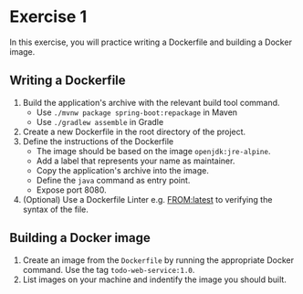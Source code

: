 # Exercise 1

In this exercise, you will practice writing a Dockerfile and building a Docker image.

## Writing a Dockerfile

1. Build the application's archive with the relevant build tool command.
    - Use `./mvnw package spring-boot:repackage` in Maven
    - Use `./gradlew assemble` in Gradle
2. Create a new Dockerfile in the root directory of the project.
3. Define the instructions of the Dockerfile
    - The image should be based on the image `openjdk:jre-alpine`.
    - Add a label that represents your name as maintainer.
    - Copy the application's archive into the image.
    - Define the `java` command as entry point.
    - Expose port 8080.
3. (Optional) Use a Dockerfile Linter e.g. [FROM:latest](https://www.fromlatest.io) to verifying the syntax of the file.

## Building a Docker image

1. Create an image from the `Dockerfile` by running the appropriate Docker command. Use the tag `todo-web-service:1.0`.
2. List images on your machine and indentify the image you should built.